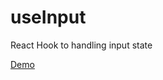 # useInput

React Hook to handling input state

[Demo](https://codesandbox.io/embed/elated-pasteur-9gvh5)
